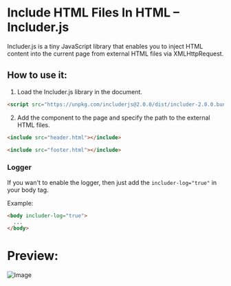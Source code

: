 # Include HTML Files In HTML – Includer.js

Includer.js is a tiny JavaScript library that enables you to inject HTML content into the current page from external HTML files via XMLHttpRequest.

## How to use it:

1. Load the Includer.js library in the document.

```html
<script src="https://unpkg.com/includerjs@2.0.0/dist/includer-2.0.0.bundle.js"></script>
```

2. Add the <include> component to the page and specify the path to the external HTML files.

```html
<include src="header.html"></include>
```

```html
<include src="footer.html"></include>
```

### Logger

If you wan't to enable the logger, then just add the `includer-log="true"` in your body tag.

Example:

```html
<body includer-log="true">
  ...
</body>
```

# Preview:

![Image](https://i0.wp.com/www.cssscript.com/wp-content/uploads/2022/10/include-html-file.webp?fit=746%2C568&ssl=1)
